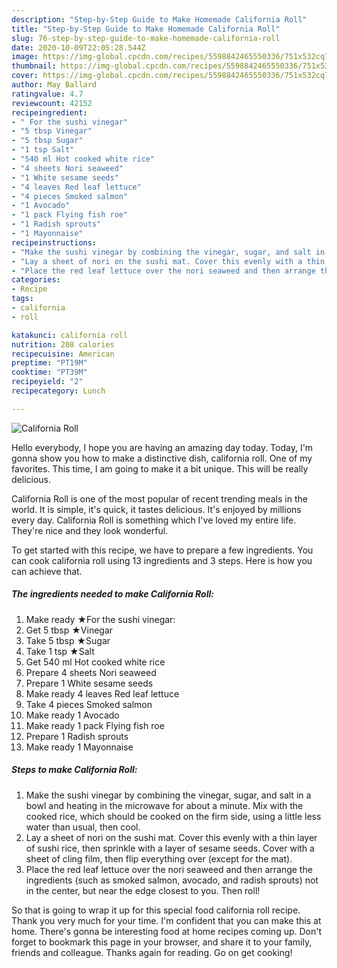 ```yaml
---
description: "Step-by-Step Guide to Make Homemade California Roll"
title: "Step-by-Step Guide to Make Homemade California Roll"
slug: 76-step-by-step-guide-to-make-homemade-california-roll
date: 2020-10-09T22:05:28.544Z
image: https://img-global.cpcdn.com/recipes/5598842465550336/751x532cq70/california-roll-recipe-main-photo.jpg
thumbnail: https://img-global.cpcdn.com/recipes/5598842465550336/751x532cq70/california-roll-recipe-main-photo.jpg
cover: https://img-global.cpcdn.com/recipes/5598842465550336/751x532cq70/california-roll-recipe-main-photo.jpg
author: May Ballard
ratingvalue: 4.7
reviewcount: 42152
recipeingredient:
- " For the sushi vinegar"
- "5 tbsp Vinegar"
- "5 tbsp Sugar"
- "1 tsp Salt"
- "540 ml Hot cooked white rice"
- "4 sheets Nori seaweed"
- "1 White sesame seeds"
- "4 leaves Red leaf lettuce"
- "4 pieces Smoked salmon"
- "1 Avocado"
- "1 pack Flying fish roe"
- "1 Radish sprouts"
- "1 Mayonnaise"
recipeinstructions:
- "Make the sushi vinegar by combining the vinegar, sugar, and salt in a bowl and heating in the microwave for about a minute. Mix with the cooked rice, which should be cooked on the firm side, using a little less water than usual, then cool."
- "Lay a sheet of nori on the sushi mat. Cover this evenly with a thin layer of sushi rice, then sprinkle with a layer of sesame seeds. Cover with a sheet of cling film, then flip everything over (except for the mat)."
- "Place the red leaf lettuce over the nori seaweed and then arrange the ingredients (such as smoked salmon, avocado, and radish sprouts) not in the center, but near the edge closest to you. Then roll!"
categories:
- Recipe
tags:
- california
- roll

katakunci: california roll 
nutrition: 208 calories
recipecuisine: American
preptime: "PT19M"
cooktime: "PT39M"
recipeyield: "2"
recipecategory: Lunch

---
```



![California Roll](https://img-global.cpcdn.com/recipes/5598842465550336/751x532cq70/california-roll-recipe-main-photo.jpg)

Hello everybody, I hope you are having an amazing day today. Today, I'm gonna show you how to make a distinctive dish, california roll. One of my favorites. This time, I am going to make it a bit unique. This will be really delicious.

California Roll is one of the most popular of recent trending meals in the world. It is simple, it's quick, it tastes delicious. It's enjoyed by millions every day. California Roll is something which I've loved my entire life. They're nice and they look wonderful.




To get started with this recipe, we have to prepare a few ingredients. You can cook california roll using 13 ingredients and 3 steps. Here is how you can achieve that.

<!--inarticleads1-->

##### The ingredients needed to make California Roll:

1. Make ready  ★For the sushi vinegar:
1. Get 5 tbsp ★Vinegar
1. Take 5 tbsp ★Sugar
1. Take 1 tsp ★Salt
1. Get 540 ml Hot cooked white rice
1. Prepare 4 sheets Nori seaweed
1. Prepare 1 White sesame seeds
1. Make ready 4 leaves Red leaf lettuce
1. Take 4 pieces Smoked salmon
1. Make ready 1 Avocado
1. Make ready 1 pack Flying fish roe
1. Prepare 1 Radish sprouts
1. Make ready 1 Mayonnaise




<!--inarticleads2-->

##### Steps to make California Roll:

1. Make the sushi vinegar by combining the vinegar, sugar, and salt in a bowl and heating in the microwave for about a minute. Mix with the cooked rice, which should be cooked on the firm side, using a little less water than usual, then cool.
1. Lay a sheet of nori on the sushi mat. Cover this evenly with a thin layer of sushi rice, then sprinkle with a layer of sesame seeds. Cover with a sheet of cling film, then flip everything over (except for the mat).
1. Place the red leaf lettuce over the nori seaweed and then arrange the ingredients (such as smoked salmon, avocado, and radish sprouts) not in the center, but near the edge closest to you. Then roll!




So that is going to wrap it up for this special food california roll recipe. Thank you very much for your time. I'm confident that you can make this at home. There's gonna be interesting food at home recipes coming up. Don't forget to bookmark this page in your browser, and share it to your family, friends and colleague. Thanks again for reading. Go on get cooking!
